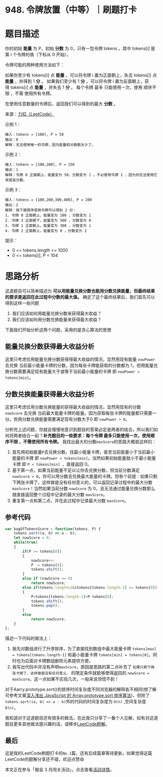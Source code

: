 # 948. 令牌放置（中等）｜刷题打卡
# 题目描述
你的初始 **能量** 为 P，初始 **分数** 为 0，只有一包令牌 tokens 。其中 tokens[i] 是第 i 个令牌的值（下标从 0 开始）。

令牌可能的两种使用方法如下：

如果你至少有 tokens[i] 点 **能量** ，可以将令牌 i 置为正面朝上，失去 tokens[i] 点 **能量** ，并得到 1 **分** 。
如果我们至少有 1 **分** ，可以将令牌 i 置为反面朝上，获得 tokens[i] 点 **能量** ，并失去 1 **分** 。
每个令牌 最多 只能使用一次，使用 顺序不限 ，不需 使用所有令牌。

在使用任意数量的令牌后，返回我们可以得到的最大 **分数** 。

来源：[力扣（LeetCode）](https://leetcode-cn.com/problems/bag-of-tokens/)

示例 1：
```
输入：tokens = [100], P = 50
输出：0
解释：无法使用唯一的令牌，因为能量和分数都太少了。
```
示例 2：
```
输入：tokens = [100,200], P = 150
输出：1
解释：令牌 0 正面朝上，能量变为 50，分数变为 1 。不必使用令牌 1 ，因为你无法使用它来提高分数。
```
示例 3：
```
输入：tokens = [100,200,300,400], P = 200
输出：2
解释：按下面顺序使用令牌可以得到 2 分：
1. 令牌 0 正面朝上，能量变为 100 ，分数变为 1
2. 令牌 3 正面朝下，能量变为 500 ，分数变为 0
3. 令牌 1 正面朝上，能量变为 300 ，分数变为 1
4. 令牌 2 正面朝上，能量变为 0 ，分数变为 2

```
提示：
- 0 <= tokens.length <= 1000
- 0 <= tokens[i], P < 104


# 思路分析
这道题目可以简单描述为 **可以用能量兑换分数也能用分数兑换能量，但最终结果的要求是返回在此过程中分数的最大值。** 确定了这个最终结果后，我们首先可以得到这样一些问题
1. 我们应该如何用能量兑换分数来获得最大收益？
2. 我们应该如何用分数兑换能量来获得最大收益？

下面我们开始分析这两个问题，采用的是贪心算法的思想
## 能量兑换分数获得最大收益分析

这里只考虑仅用能量兑换分数获得得最大收益的情况，显然用现有能量 `nowPower` 去兑换 当前最小能量卡牌的分数，因为每张卡牌能获取的分数都为 1，但用能量兑换分数需要满足现有能量大于或等于当前最小能量的卡牌 即 `nowPower > tokens[min]`。

## 分数兑换能量获得最大收益分析

这里只考虑仅用分数兑换能量的获得最大收益的情况，显然用现有的分数 `nowScore` 去兑换 当前最大能量卡牌的能量。因为获取每张卡牌的能量都只需要一分。但用分数兑换能量需要满足现有分数大于0 即 `nowPower > 0`。


分析完上述问题，你就会慢慢地意识到题目的答案必定是两者的结合。所以我们如何将两者结合一起？**补充题目的一些要求：每个令牌 最多只能使用一次，使用顺序不限 ，不需使用所有令牌。**
我找出最大的分数`maxScore`的思路大概是这样的：
1. 首先用初始能量`P`去兑换分数，找最小能量卡牌，直至当前能量小于当前最小能量的卡牌 即 `nowPower < tokens[min]`。当然如果初始能量就小于最小能量卡牌 即 `P < tokens[min] `，直接返回 0。
2. 基于第一点，如果当前能量不足以让你去兑换分数，但当前分数满足 `nowScore > 0`，你可以用分数去兑换最大能量的卡牌。但有个前提：如果只剩下两张卡牌了，这样做是没有任何意义的，可以返回记录过程中的最大分数`maxScore`！当然如果当前分数 `nowScore` 为 0，且无法通过能量兑换分数那么就直接返回整个过程中记录的最大分数 `maxScore`。
3. 重复第一点和第二点，并在此过程中记录最大分数 `maxScore`。


## 参考代码
```js
var bagOfTokensScore = function(tokens, P) {
    tokens.sort((a, b) => a - b);
    let nowScore = 0;
    while(true)
    {
        if(P >= tokens[0])
        {
            nowScore++;
            P -= tokens[0]; 
            tokens.shift();
        }
        else if (nowScore == 0)
            return nowScore;
        else if(tokens.length>2&&tokens[tokens.length-1] >= tokens[0])
        {
            P=tokens[tokens.length-1]+P-tokens[0];
            tokens.shift();
            tokens.pop();
        }
        else
            return nowScore;
    }
};
```
描述一下代码的做法上：
1. 我先对数组进行了升序排序，为了直接找到数组中最大能量卡牌 `tokens[max] = tokens[tokens.length-1]` 和最小能量卡牌 `tokens[min] = tokens[0]`。同时也为后面对卡牌数组删除元素提供方便。
2. 我写出代码中并没有声明`maxScore`，原因是思路的第二点补充了 `如果只剩下两张卡牌了，这样做是没有任何意义。` 的限定条件就能够使得返回的 `nowScore = maxScore`。这一点如果不实验几次，一般来说领悟不到！

对于Aarry.prototype.sort()的排序时间复杂度不同浏览器的解释各不相同(想了解可参考文章[深入浅出 JavaScript 的 Array.prototype.sort 排序算法](https://segmentfault.com/a/1190000010648740))，但除了`tokens.sort((a, b) => a - b)`外的代码的时间复杂度为 `O(n)` ,空间复杂度`O(n)`。

我知道对于这道题目还有很多的做法，在此我只分享了一番个人见解，如有对这道题目更多其他做法感兴趣的话，请移步[LeetCode题解](https://leetcode-cn.com/problems/bag-of-tokens/solution/)。

## 最后
这是我的LeetCode刷题打卡的`No.1`篇，还有后续篇章等待更新。如果觉得这篇LeetCode的题解分享还不错，欢迎点赞😄

本文正在参与「掘金 3 月闯关活动」，点击查看[活动详情](https://juejin.cn/post/6934506742986309639)。